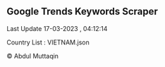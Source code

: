 

## Google Trends Keywords Scraper 
 
Last Update 17-03-2023 , 04:12:14

Country List :
VIETNAM.json



© Abdul Muttaqin 
